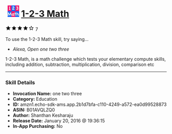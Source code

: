 # &nbsp;<img src="skill_icon" alt="1-2-3 Math icon" width="36"> [1-2-3 Math](http://alexa.amazon.com/#skills/amzn1.echo-sdk-ams.app.2b1d7bfa-c110-4249-a572-ea0d99528873)
![4 stars](../../images/ic_star_black_18dp_1x.png)![4 stars](../../images/ic_star_black_18dp_1x.png)![4 stars](../../images/ic_star_black_18dp_1x.png)![4 stars](../../images/ic_star_black_18dp_1x.png)![4 stars](../../images/ic_star_border_black_18dp_1x.png) 7

To use the 1-2-3 Math skill, try saying...

* *Alexa, Open one two three*

1-2-3 Math, is a math challenge which tests your elementary compute skills, including addition, subtraction, multiplication, division, comparison etc

***

### Skill Details

* **Invocation Name:** one two three
* **Category:** Education
* **ID:** amzn1.echo-sdk-ams.app.2b1d7bfa-c110-4249-a572-ea0d99528873
* **ASIN:** B01AVQLZQ0
* **Author:** Shanthan Kesharaju
* **Release Date:** January 20, 2016 @ 19:36:15
* **In-App Purchasing:** No
